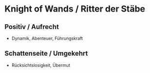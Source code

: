 # Knight of Wands / Ritter der Stäbe

## Positiv / Aufrecht

- Dynamik, Abenteuer, Führungskraft

## Schattenseite / Umgekehrt

- Rücksichtslosigkeit, Übermut
